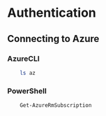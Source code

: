 # Authentication

## Connecting to Azure

### AzureCLI
```bash
    ls az
```

### PowerShell
```posh
    Get-AzureRmSubscription
```